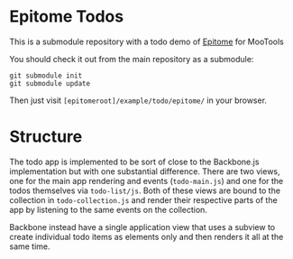 Epitome Todos
=============

This is a submodule repository with a todo demo of [Epitome](https://github.com/DimitarChristoff/Epitome) for MooTools

You should check it out from the main repository as a submodule:

```
git submodule init
git submodule update
```

Then just visit `[epitomeroot]/example/todo/epitome/` in your browser.


Structure
=========

The todo app is implemented to be sort of close to the Backbone.js implementation but with one substantial difference.
There are two views, one for the main app rendering and events (`todo-main.js`) and one for the todos themselves via
`todo-list/js`. Both of these views are bound to the collection in `todo-collection.js` and render their respective
parts of the app by listening to the same events on the collection.

Backbone instead have a single application view that uses a subview to create individual todo items as elements only
and then renders it all at the same time.